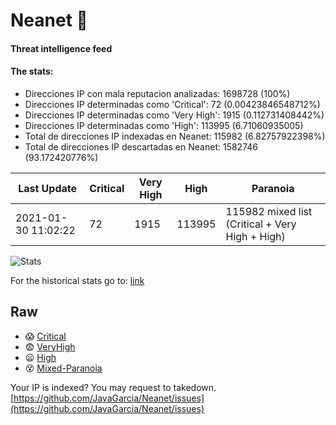 # Neanet :hocho:
#### Threat intelligence feed
#### The stats:

- Direcciones IP con mala reputacion analizadas: 1698728 (100%)
- Direcciones IP determinadas como 'Critical':  72 (0.00423846548712%)
- Direcciones IP determinadas como 'Very High':  1915 (0.112731408442%)
- Direcciones IP determinadas como 'High':  113995 (6.71060935005)
- Total de direcciones IP indexadas en Neanet:  115982 (6.82757922398%)
- Total de direcciones IP descartadas en Neanet:  1582746 (93.172420776%)

| Last Update | Critical | Very High | High | Paranoia |
| --- | --- | --- | --- | --- |
| 2021-01-30 11:02:22 | 72 | 1915 | 113995 | 115982 mixed list (Critical + Very High + High)|

![Stats](https://docs.google.com/spreadsheets/d/e/2PACX-1vSnaNMIXVabIpDJjufMlzH7poXnshF3mgd8Is1g9ytUEzVsP5my4Trn8f-xkoLLQ38xpL3HtmUexLo6/pubchart?oid=501124687&format=image)

For the historical stats go to: [link](/stats.csv)
## Raw
- :scream: [Critical](https://raw.githubusercontent.com/JavaGarcia/Neanet/master/blacklists/neanet_critical.txt)
- :fearful: [VeryHigh](https://raw.githubusercontent.com/JavaGarcia/Neanet/master/blacklists/neanet_veryHigh.txtt)
- :frowning: [High](https://raw.githubusercontent.com/JavaGarcia/Neanet/master/blacklists/neanet_high.txt)
- :dizzy_face: [Mixed-Paranoia](https://raw.githubusercontent.com/JavaGarcia/Neanet/master/blacklists/neanet_all.txt)


Your IP is indexed? You may request to takedown. [https://github.com/JavaGarcia/Neanet/issues](https://github.com/JavaGarcia/Neanet/issues)

























































































































































































































































































































































































































































































































































































































































































































































































































































































































































































































































































































































































































































































































































































































































































































































































































































































































































































































































































































































































































































































































































































































































































































































































































































































































































































































































































































































































































































































































































































































































































































































































































































































































































































































































































































































































































































































































































































































































































































































































